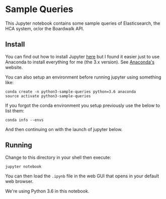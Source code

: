 # Sample Queries

This Jupyter notebook contains some sample queries of Elasticsearch, the
HCA system, or/or the Boardwalk API.

## Install

You can find out how to install Jupyter [here](http://jupyter.readthedocs.org/en/latest/install.html) but I found it easier just to use Anaconda to install everything for me (the 3.x version).  See [Anaconda's](https://www.continuum.io/downloads) website.

You can also setup an environment before running jupyter using something like:

    conda create -n python3-sample-queries python=3.6 anaconda
    source activate python3-sample-queries

If you forgot the conda environment you setup previously use the below to list them:

    conda info --envs

And then continuing on with the launch of jupyter below.

## Running

Change to this directory in your shell then execute:

    jupyter notebook

You can then load the `.ipynb` file in the web GUI that opens in your default web browser.

We're using Python 3.6 in this notebook.
